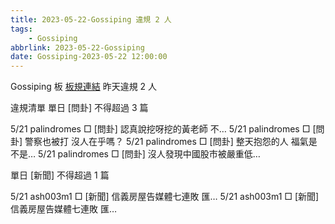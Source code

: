 ```yaml
---
title: 2023-05-22-Gossiping 違規 2 人
tags:
    - Gossiping
abbrlink: 2023-05-22-Gossiping
date: Gossiping-2023-05-22 12:00:00
---
```

Gossiping 板 [板規連結](https://www.ptt.cc/bbs/Gossiping/M.1637425085.A.07D.html)
昨天違規 2 人
<!-- more -->

違規清單
單日 [問卦] 不得超過 3 篇

5/21 palindromes □ [問卦] 認真說挖呀挖的黃老師 不…
5/21 palindromes □ [問卦] 警察也被打 沒人在乎嗎？
5/21 palindromes □ [問卦] 整天抱怨的人 福氣是不是…
5/21 palindromes □ [問卦] 沒人發現中國股市被嚴重低…

單日 [新聞] 不得超過 1 篇

5/21 ash003m1 □ [新聞] 信義房屋告媒體七連敗 匯…
5/21 ash003m1 □ [新聞] 信義房屋告媒體七連敗 匯…